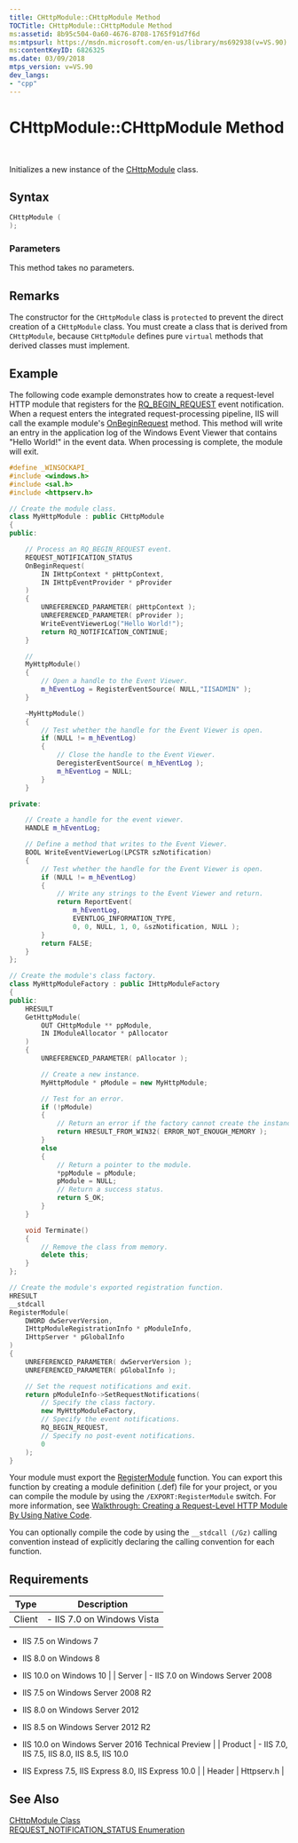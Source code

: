 ```yaml
---
title: CHttpModule::CHttpModule Method
TOCTitle: CHttpModule::CHttpModule Method
ms:assetid: 8b95c504-0a60-4676-8708-1765f91d7f6d
ms:mtpsurl: https://msdn.microsoft.com/en-us/library/ms692938(v=VS.90)
ms:contentKeyID: 6826325
ms.date: 03/09/2018
mtps_version: v=VS.90
dev_langs:
- "cpp"
---
```


# CHttpModule::CHttpModule Method

 

Initializes a new instance of the [CHttpModule](chttpmodule-class.md) class.

## Syntax

```cpp
CHttpModule (  
);  
```

### Parameters

This method takes no parameters.

## Remarks

The constructor for the `CHttpModule` class is `protected` to prevent the direct creation of a `CHttpModule` class. You must create a class that is derived from `CHttpModule`, because `CHttpModule` defines pure `virtual` methods that derived classes must implement.

## Example

The following code example demonstrates how to create a request-level HTTP module that registers for the [RQ\_BEGIN\_REQUEST](request-processing-constants.md) event notification. When a request enters the integrated request-processing pipeline, IIS will call the example module's [OnBeginRequest](chttpmodule-onbeginrequest-method.md) method. This method will write an entry in the application log of the Windows Event Viewer that contains "Hello World\!" in the event data. When processing is complete, the module will exit.

```cpp
#define _WINSOCKAPI_
#include <windows.h>
#include <sal.h>
#include <httpserv.h>

// Create the module class.
class MyHttpModule : public CHttpModule
{
public:

    // Process an RQ_BEGIN_REQUEST event.
    REQUEST_NOTIFICATION_STATUS
    OnBeginRequest(
        IN IHttpContext * pHttpContext,
        IN IHttpEventProvider * pProvider
    )
    {
        UNREFERENCED_PARAMETER( pHttpContext );
        UNREFERENCED_PARAMETER( pProvider );
        WriteEventViewerLog("Hello World!");
        return RQ_NOTIFICATION_CONTINUE;
    }

    // 
    MyHttpModule()
    {
        // Open a handle to the Event Viewer.
        m_hEventLog = RegisterEventSource( NULL,"IISADMIN" );
    }

    ~MyHttpModule()
    {
        // Test whether the handle for the Event Viewer is open.
        if (NULL != m_hEventLog)
        {
            // Close the handle to the Event Viewer.
            DeregisterEventSource( m_hEventLog );
            m_hEventLog = NULL;
        }
    }

private:

    // Create a handle for the event viewer.
    HANDLE m_hEventLog;

    // Define a method that writes to the Event Viewer.
    BOOL WriteEventViewerLog(LPCSTR szNotification)
    {
        // Test whether the handle for the Event Viewer is open.
        if (NULL != m_hEventLog)
        {
            // Write any strings to the Event Viewer and return.
            return ReportEvent(
                m_hEventLog,
                EVENTLOG_INFORMATION_TYPE,
                0, 0, NULL, 1, 0, &szNotification, NULL );
        }
        return FALSE;
    }
};

// Create the module's class factory.
class MyHttpModuleFactory : public IHttpModuleFactory
{
public:
    HRESULT
    GetHttpModule(
        OUT CHttpModule ** ppModule, 
        IN IModuleAllocator * pAllocator
    )
    {
        UNREFERENCED_PARAMETER( pAllocator );

        // Create a new instance.
        MyHttpModule * pModule = new MyHttpModule;

        // Test for an error.
        if (!pModule)
        {
            // Return an error if the factory cannot create the instance.
            return HRESULT_FROM_WIN32( ERROR_NOT_ENOUGH_MEMORY );
        }
        else
        {
            // Return a pointer to the module.
            *ppModule = pModule;
            pModule = NULL;
            // Return a success status.
            return S_OK;
        }            
    }

    void Terminate()
    {
        // Remove the class from memory.
        delete this;
    }
};

// Create the module's exported registration function.
HRESULT
__stdcall
RegisterModule(
    DWORD dwServerVersion,
    IHttpModuleRegistrationInfo * pModuleInfo,
    IHttpServer * pGlobalInfo
)
{
    UNREFERENCED_PARAMETER( dwServerVersion );
    UNREFERENCED_PARAMETER( pGlobalInfo );

    // Set the request notifications and exit.
    return pModuleInfo->SetRequestNotifications(
        // Specify the class factory.
        new MyHttpModuleFactory,
        // Specify the event notifications.
        RQ_BEGIN_REQUEST,
        // Specify no post-event notifications.
        0
    );
}
```

Your module must export the [RegisterModule](pfn-registermodule-function.md) function. You can export this function by creating a module definition (.def) file for your project, or you can compile the module by using the `/EXPORT:RegisterModule` switch. For more information, see [Walkthrough: Creating a Request-Level HTTP Module By Using Native Code](https://msdn.microsoft.com/library/ms689320).

You can optionally compile the code by using the `__stdcall (/Gz)` calling convention instead of explicitly declaring the calling convention for each function.

## Requirements

| Type | Description |
| --- | --- |
| Client | - IIS 7.0 on Windows Vista

- IIS 7.5 on Windows 7

- IIS 8.0 on Windows 8

- IIS 10.0 on Windows 10 |
| Server | - IIS 7.0 on Windows Server 2008

- IIS 7.5 on Windows Server 2008 R2

- IIS 8.0 on Windows Server 2012

- IIS 8.5 on Windows Server 2012 R2

- IIS 10.0 on Windows Server 2016 Technical Preview |
| Product | - IIS 7.0, IIS 7.5, IIS 8.0, IIS 8.5, IIS 10.0

- IIS Express 7.5, IIS Express 8.0, IIS Express 10.0 |
| Header | Httpserv.h |


## See Also

[CHttpModule Class](chttpmodule-class.md)  
[REQUEST\_NOTIFICATION\_STATUS Enumeration](request-notification-status-enumeration.md)

